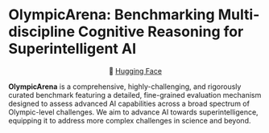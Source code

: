 # OlympicArena: Benchmarking Multi-discipline Cognitive Reasoning for Superintelligent AI

<p align="center">
  🤗 <a href="https://huggingface.co/datasets/GAIR/OlympicArena" target="_blank">Hugging Face</a>
</p>

**OlympicArena** is a comprehensive, highly-challenging, and rigorously curated benchmark featuring a detailed, fine-grained evaluation mechanism designed to assess advanced AI capabilities across a broad spectrum of Olympic-level challenges. We aim to advance AI towards superintelligence, equipping it to address more complex challenges in science and beyond.


